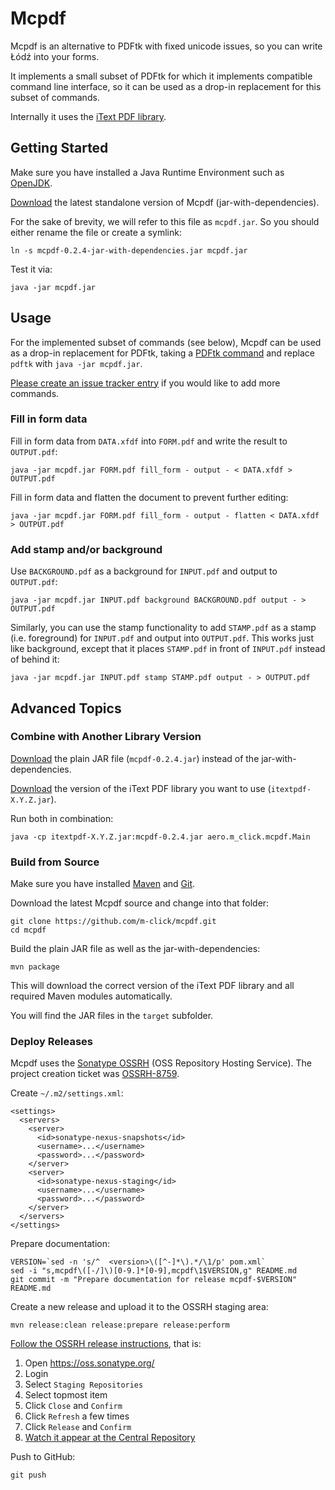 # Mcpdf

Mcpdf is an alternative to PDFtk with fixed unicode issues, so you can write Łódź into your forms.

It implements a small subset of PDFtk for which it implements compatible command line interface, so it can be used as a drop-in replacement for this subset of commands.

Internally it uses the [iText PDF library](http://itextpdf.com/product/itext).

## Getting Started

Make sure you have installed a Java Runtime Environment such as [OpenJDK](http://openjdk.java.net/).

[Download](https://oss.sonatype.org/content/repositories/releases/aero/m-click/mcpdf/0.2.4/mcpdf-0.2.4-jar-with-dependencies.jar) the latest standalone version of Mcpdf (jar-with-dependencies).

For the sake of brevity, we will refer to this file as `mcpdf.jar`. So you should either rename the file or create a symlink:

    ln -s mcpdf-0.2.4-jar-with-dependencies.jar mcpdf.jar

Test it via:

    java -jar mcpdf.jar

## Usage

For the implemented subset of commands (see below), Mcpdf can be used as a drop-in replacement for PDFtk, taking a [PDFtk command](http://www.pdflabs.com/docs/pdftk-man-page/) and replace `pdftk` with `java -jar mcpdf.jar`.

[Please create an issue tracker entry](https://github.com/m-click/mcpdf/issues) if you would like to add more commands.

### Fill in form data

Fill in form data from `DATA.xfdf` into `FORM.pdf` and write the result to `OUTPUT.pdf`:

    java -jar mcpdf.jar FORM.pdf fill_form - output - < DATA.xfdf > OUTPUT.pdf

Fill in form data and flatten the document to prevent further editing:

    java -jar mcpdf.jar FORM.pdf fill_form - output - flatten < DATA.xfdf > OUTPUT.pdf

### Add stamp and/or background

Use `BACKGROUND.pdf` as a background for `INPUT.pdf` and output to `OUTPUT.pdf`:

    java -jar mcpdf.jar INPUT.pdf background BACKGROUND.pdf output - > OUTPUT.pdf

Similarly, you can use the stamp functionality to add `STAMP.pdf` as a stamp (i.e. foreground) for `INPUT.pdf` and output into `OUTPUT.pdf`. This works just like background, except that it places `STAMP.pdf` in front of `INPUT.pdf` instead of behind it:

    java -jar mcpdf.jar INPUT.pdf stamp STAMP.pdf output - > OUTPUT.pdf

## Advanced Topics

### Combine with Another Library Version

[Download](https://oss.sonatype.org/content/repositories/releases/aero/m-click/mcpdf/0.2.4/mcpdf-0.2.4.jar) the plain JAR file (`mcpdf-0.2.4.jar`) instead of the jar-with-dependencies.

[Download](https://search.maven.org/#search|gav|1|g%3A%22com.itextpdf%22%20AND%20a%3A%22itextpdf%22) the version of the iText PDF library you want to use (`itextpdf-X.Y.Z.jar`).

Run both in combination:

    java -cp itextpdf-X.Y.Z.jar:mcpdf-0.2.4.jar aero.m_click.mcpdf.Main

### Build from Source

Make sure you have installed [Maven](https://maven.apache.org/) and [Git](http://git-scm.com/).

Download the latest Mcpdf source and change into that folder:

    git clone https://github.com/m-click/mcpdf.git
    cd mcpdf

Build the plain JAR file as well as the jar-with-dependencies:

    mvn package

This will download the correct version of the iText PDF library and all required Maven modules automatically.

You will find the JAR files in the `target` subfolder.

### Deploy Releases

Mcpdf uses the [Sonatype OSSRH](https://docs.sonatype.org/display/Repository/Sonatype%2BOSS%2BMaven%2BRepository%2BUsage%2BGuide) (OSS Repository Hosting Service). The project creation ticket was [OSSRH-8759](https://issues.sonatype.org/browse/OSSRH-8759).

Create `~/.m2/settings.xml`:

    <settings>
      <servers>
        <server>
          <id>sonatype-nexus-snapshots</id>
          <username>...</username>
          <password>...</password>
        </server>
        <server>
          <id>sonatype-nexus-staging</id>
          <username>...</username>
          <password>...</password>
        </server>
      </servers>
    </settings>

Prepare documentation:

    VERSION=`sed -n 's/^  <version>\([^-]*\).*/\1/p' pom.xml`
    sed -i "s,mcpdf\([-/]\)[0-9.]*[0-9],mcpdf\1$VERSION,g" README.md
    git commit -m "Prepare documentation for release mcpdf-$VERSION" README.md

Create a new release and upload it to the OSSRH staging area:

    mvn release:clean release:prepare release:perform

[Follow the OSSRH release instructions](http://central.sonatype.org/pages/releasing-the-deployment.html), that is:

1. Open https://oss.sonatype.org/
2. Login
3. Select `Staging Repositories`
4. Select topmost item
5. Click `Close` and `Confirm`
6. Click `Refresh` a few times
7. Click `Release` and `Confirm`
8. [Watch it appear at the Central Repository](https://search.maven.org/#search|gav|1|g%3A%22aero.m-click%22%20AND%20a%3A%22mcpdf%22)

Push to GitHub:

    git push
